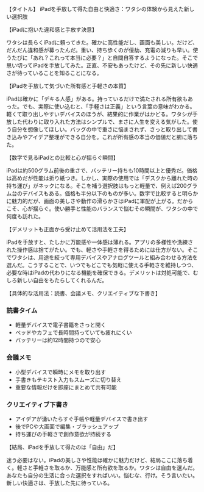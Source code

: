 【タイトル】
iPadを手放して得た自由と快適さ：ワタシの体験から見えた新しい選択肢

【iPadに抱いた違和感と手放す決意】

ワタシは長らくiPadに頼ってきた。確かに高性能だし、画面も美しい。だけど、だんだん違和感が募ったんだ。重い、持ち歩くのが億劫、充電の減りも早い。使うたびに「あれ？これって本当に必要？」と自問自答するようになった。そこで思い切ってiPadを手放してみた。正直、不安もあったけど、その先に新しい快適さが待っていることを知ることになる。

【iPadを手放して気づいた所有感と手軽さの本質】

iPadは確かに「デキる人感」がある。持っているだけで満たされる所有欲もあった。でも、実際に使い込むと、「手軽さは正義」という言葉の意味がわかる。軽くて取り出しやすいデバイスのほうが、結果的に作業がはかどる。ワタシが手放した代わりに取り入れた方法はシンプルで、まさに人生を変える気がした。使う自分を想像してほしい。バッグの中で重さに悩まされず、さっと取り出して書き込みやアイデア整理ができる自分を。これが所有感の本当の価値だと腑に落ちた。

【数字で見るiPadとの比較と心が揺らぐ瞬間】

iPadは約500グラム前後の重さで、バッテリー持ちも10時間以上と優秀だ。価格は高めだが性能は折り紙つき。しかし、実際の使用では「デスクから離れた時の持ち運び」がネックになる。そこを補う選択肢はもっと軽量で、例えば200グラム台のデバイスもある。価格も半分以下のものが多い。数字で比較すると明らかに魅力的だが、画面の美しさや動作の滑らかさはiPadに軍配が上がる。だからこそ、心が揺らぐ。使い勝手と性能のバランスで悩むその瞬間が、ワタシの中で何度も訪れた。

【デメリットも正面から受け止めて活用法を工夫】

iPadを手放すと、たしかに万能感や一体感は薄れる。アプリの多様性や洗練された操作感は捨てがたい。でも、軽さや手軽さを得るためには仕方がない。そこでワタシは、用途を絞って専用デバイスやアナログツールと組み合わせる方法を選んだ。こうすることで、いつでもどこでも気軽に使える手軽さを維持しつつ、必要な時はiPadの代わりになる機能を確保できる。デメリットは対処可能で、むしろ新しい自由をもたらしてくれるんだ。

【具体的な活用法：読書、会議メモ、クリエイティブな下書き】

### 読書タイム

- 軽量デバイスで電子書籍をさっと開く
- ベッドやカフェで長時間持っていても疲れにくい
- バッテリーは約12時間持つので安心

### 会議メモ

- 小型デバイスで瞬時にメモを取り出す
- 手書きもテキスト入力もスムーズに切り替え
- 重要な情報だけを即座にまとめて共有可能

### クリエイティブ下書き

- アイデアが湧いたらすぐ手帳や軽量デバイスで書き出す
- 後でPCや大画面で編集・ブラッシュアップ
- 持ち運びの手軽さで創作意欲が持続する

【結局、iPadを手放して得たのは「自由」だ】

迷う必要はない。iPadの美しさや性能は確かに魅力だけど、結局ここに落ち着く。軽さと手軽さを取るか、万能感と所有欲を取るか。ワタシは自由を選んだ。あなたも自分の生活に合った選択をすればいい。悩むな、行け。そう言いたい。新しい快適さは、手放した先に待っている。